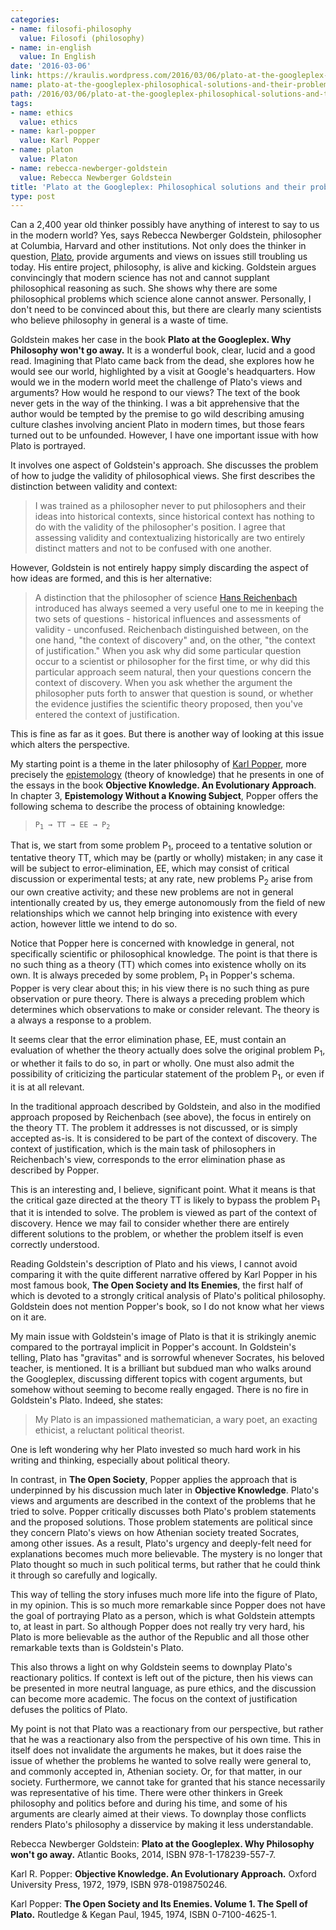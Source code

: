 ```yaml
---
categories:
- name: filosofi-philosophy
  value: Filosofi (philosophy)
- name: in-english
  value: In English
date: '2016-03-06'
link: https://kraulis.wordpress.com/2016/03/06/plato-at-the-googleplex-philosophical-solutions-and-their-problems/
name: plato-at-the-googleplex-philosophical-solutions-and-their-problems
path: /2016/03/06/plato-at-the-googleplex-philosophical-solutions-and-their-problems/
tags:
- name: ethics
  value: ethics
- name: karl-popper
  value: Karl Popper
- name: platon
  value: Platon
- name: rebecca-newberger-goldstein
  value: Rebecca Newberger Goldstein
title: 'Plato at the Googleplex: Philosophical solutions and their problems'
type: post
---
```

Can a 2,400 year old thinker possibly have anything of interest to say to us in the modern world? Yes, says Rebecca Newberger Goldstein, philosopher at Columbia, Harvard and other institutions. Not only does the thinker in question, [Plato](https://en.wikipedia.org/wiki/Plato), provide arguments and views on issues still troubling us today. His entire project, philosophy, is alive and kicking. Goldstein argues convincingly that modern science has not and cannot supplant philosophical reasoning as such. She shows why there are some philosophical problems which science alone cannot answer. Personally, I don't need to be convinced about this, but there are clearly many scientists who believe philosophy in general is a waste of time.

Goldstein makes her case in the book **Plato at the Googleplex. Why Philosophy won't go away.** It is a wonderful book, clear, lucid and a good read. Imagining that Plato came back from the dead, she explores how he would see our world, highlighted by a visit at Google's headquarters. How would we in the modern world meet the challenge of Plato's views and arguments? How would he respond to our views? The text of the book never gets in the way of the thinking. I was a bit apprehensive that the author would be tempted by the premise to go wild describing amusing culture clashes involving ancient Plato in modern times, but those fears turned out to be unfounded. However, I have one important issue with how Plato is portrayed.



It involves one aspect of Goldstein's approach. She discusses the problem of how to judge the validity of philosophical views. She first describes the distinction between validity and context:

> I was trained as a philosopher never to put philosophers and their ideas into historical contexts, since historical context has nothing to do with the validity of the philosopher's position. I agree that assessing validity and contextualizing historically are two entirely distinct matters and not to be confused with one another.

However, Goldstein is not entirely happy simply discarding the aspect of how ideas are formed, and this is her alternative:

> A distinction that the philosopher of science [Hans Reichenbach](https://en.wikipedia.org/wiki/Hans_Reichenbach) introduced has always seemed a very useful one to me in keeping the two sets of questions - historical influences and assessments of validity - unconfused. Reichenbach distinguished between, on the one hand, "the context of discovery" and, on the other, "the context of justification." When you ask why did some particular question occur to a scientist or philosopher for the first time, or why did this particular approach seem natural, then your questions concern the context of discovery. When you ask whether the argument the philosopher puts forth to answer that question is sound, or whether the evidence justifies the scientific theory proposed, then you've entered the context of justification.

This is fine as far as it goes. But there is another way of looking at this issue which alters the perspective.

My starting point is a theme in the later philosophy of [Karl Popper](/posts/), more precisely the [epistemology](https://en.wikipedia.org/wiki/Epistemology) (theory of knowledge) that he presents in one of the essays in the book **Objective Knowledge. An Evolutionary Approach**. In chapter 3, **Epistemology Without a Knowing Subject**, Popper offers the following schema to describe the process of obtaining knowledge:

> <code>P<sub>1</sub> &rarr; TT &rarr; EE &rarr; P<sub>2</sub></code>

That is, we start from some problem P<sub>1</sub>, proceed to a tentative solution or tentative theory TT, which may be (partly or wholly) mistaken; in any case it will be subject to error-elimination, EE, which may consist of critical discussion or experimental tests; at any rate, new problems P<sub>2</sub> arise from our own creative activity; and these new problems are not in general intentionally created by us, they emerge autonomously from the field of new relationships which we cannot help bringing into existence with every action, however little we intend to do so.

Notice that Popper here is concerned with knowledge in general, not specifically scientific or philosophical knowledge. The point is that there is no such thing as a theory (TT) which comes into existence wholly on its own. It is always preceded by some problem, P<sub>1</sub> in Popper's schema. Popper is very clear about this; in his view there is no such thing as pure observation or pure theory. There is always a preceding problem which determines which observations to make or consider relevant. The theory is a always a response to a problem.

It seems clear that the error elimination phase, EE, must contain an evaluation of whether the theory actually does solve the original problem P<sub>1</sub>, or whether it fails to do so, in part or wholly. One must also admit the possibility of criticizing the particular statement of the problem P<sub>1</sub>, or even if it is at all relevant.

In the traditional approach described by Goldstein, and also in the modified approach proposed by Reichenbach (see above), the focus in entirely on the theory TT. The problem it addresses is not discussed, or is simply accepted as-is. It is considered to be part of the context of discovery. The context of justification, which is the main task of philosophers in Reichenbach's view, corresponds to the error elimination phase as described by Popper.

This is an interesting and, I believe, significant point. What it means is that the critical gaze directed at the theory TT is likely to bypass the problem P<sub>1</sub> that it is intended to solve. The problem is viewed as part of the context of discovery. Hence we may fail to consider whether there are entirely different solutions to the problem, or whether the problem itself is even correctly understood.

Reading Goldstein's description of Plato and his views, I cannot avoid comparing it with the quite different narrative offered by Karl Popper in his most famous book, **The Open Society and Its Enemies**, the first half of which is devoted to a strongly critical analysis of Plato's political philosophy. Goldstein does not mention Popper's book, so I do not know what her views on it are.

My main issue with Goldstein's image of Plato is that it is strikingly anemic compared to the portrayal implicit in Popper's account. In Goldstein's telling, Plato has "gravitas" and is sorrowful whenever Socrates, his beloved teacher, is mentioned. It is a brilliant but subdued man who walks around the Googleplex, discussing different topics with cogent arguments, but somehow without seeming to become really engaged. There is no fire in Goldstein's Plato. Indeed, she states:

> My Plato is an impassioned mathematician, a wary poet, an exacting ethicist, a reluctant political theorist.

One is left wondering why her Plato invested so much hard work in his writing and thinking, especially about political theory.

In contrast, in **The Open Society**, Popper applies the approach that is underpinned by his discussion much later in **Objective Knowledge**. Plato's views and arguments are described in the context of the problems that he tried to solve. Popper critically discusses both Plato's problem statements and the proposed solutions. Those problem statements are political since they concern Plato's views on how Athenian society treated Socrates, among other issues. As a result, Plato's urgency and deeply-felt need for explanations becomes much more believable. The mystery is no longer that Plato thought so much in such political terms, but rather that he could think it through so carefully and logically.

This way of telling the story infuses much more life into the figure of Plato, in my opinion. This is so much more remarkable since Popper does not have the goal of portraying Plato as a person, which is what Goldstein attempts to, at least in part. So although Popper does not really try very hard, his Plato is more believable as the author of the Republic and all those other remarkable texts than is Goldstein's Plato.

This also throws a light on why Goldstein seems to downplay Plato's reactionary politics. If context is left out of the picture, then his views can be presented in more neutral language, as pure ethics, and the discussion can become more academic. The focus on the context of justification defuses the politics of Plato.

My point is not that Plato was a reactionary from our perspective, but rather that he was a reactionary also from the perspective of his own time. This in itself does not invalidate the arguments he makes, but it does raise the issue of whether the problems he wanted to solve really were general to, and commonly accepted in, Athenian society. Or, for that matter, in our society. Furthermore, we cannot take for granted that his stance necessarily was representative of his time. There were other thinkers in Greek philosophy and politics before and during his time, and some of his arguments are clearly aimed at their views. To downplay those conflicts renders Plato's philosophy a disservice by making it less understandable.

Rebecca Newberger Goldstein: **Plato at the Googleplex. Why Philosophy won't go away.** Atlantic Books, 2014, ISBN 978-1-178239-557-7.

Karl R. Popper: **Objective Knowledge. An Evolutionary Approach.** Oxford University Press, 1972, 1979, ISBN 978-0198750246.

Karl Popper: **The Open Society and Its Enemies. Volume 1. The Spell of Plato.** Routledge &amp; Kegan Paul, 1945, 1974, ISBN 0-7100-4625-1.

